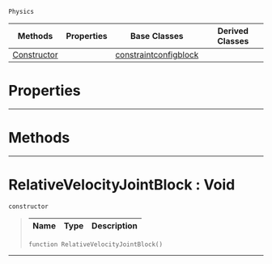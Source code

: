 `Physics`

|Methods|Properties|Base Classes|Derived Classes|
|---|---|---|---|
|[Constructor](relativevelocityjointblock.md#relativevelocityjointblo)| |[constraintconfigblock](constraintconfigblock.md)| |


 #  Properties


---  
 #  Methods


---  
 #  RelativeVelocityJointBlock : Void

 `constructor`

> 
> |Name|Type|Description|
> |---|---|---|
> ```TS:Nada
> function RelativeVelocityJointBlock()
> ``` 


---  
 

 